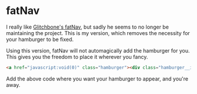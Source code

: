 # fatNav
I really like [Glitchbone's fatNav](https://github.com/Glitchbone/jquery-fatNav), but sadly he seems to no longer be maintaining the project. This is my version, which removes the necessity for your hamburger to be fixed.

Using this version, fatNav will not automagically add the hamburger for you. This gives you the freedom to place it wherever you fancy.

```html
<a href="javascript:void(0)" class="hamburger"><div class="hamburger__icon"></div></a>
```
Add the above code where you want your hamburger to appear, and you're away.
